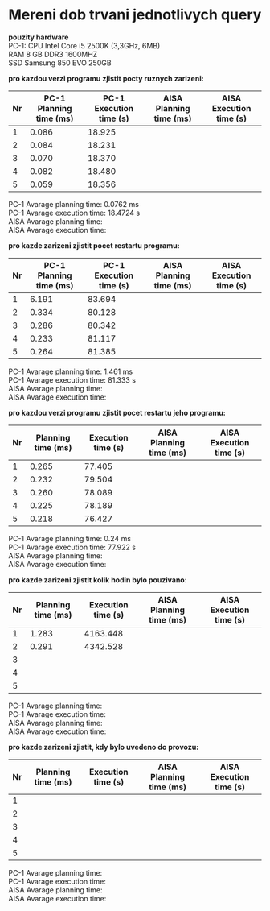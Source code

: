 # Mereni dob trvani jednotlivych query
**pouzity hardware**  
PC-1:
CPU Intel Core i5 2500K (3,3GHz, 6MB)  
RAM 8 GB DDR3 1600MHZ  
SSD Samsung 850 EVO 250GB  

**pro kazdou verzi programu zjistit pocty ruznych zarizeni:**  

| Nr  | PC-1 Planning time (ms) | PC-1 Execution time (s) | AISA Planning time (ms) | AISA Execution time (s) |
| --- | ------------------ | ------------------ | --- | --- |
| 1  | 0.086              | 18.925 | | |
| 2  | 0.084              | 18.231 | | |
| 3  | 0.070              | 18.370 | | |
| 4  | 0.082              | 18.480 | | |
| 5  | 0.059              | 18.356 | | | 

PC-1 Avarage planning time: 0.0762 ms  
PC-1 Avarage execution time: 18.4724 s  
AISA Avarage planning time:  
AISA Avarage execution time:  

**pro kazde zarizeni zjistit pocet restartu programu:**  

Nr | PC-1 Planning time (ms) | PC-1 Execution time (s) | AISA Planning time (ms) | AISA Execution time (s) |
--- | ----------------- | -------------------  | --- | ---
1 | 6.191 | 83.694 | |
2 | 0.334 | 80.128 | |
3 | 0.286 | 80.342 | |
4 | 0.233 | 81.117 | |
5 | 0.264 | 81.385 | |

PC-1 Avarage planning time: 1.461 ms  
PC-1 Avarage execution time: 81.333 s  
AISA Avarage planning time:   
AISA Avarage execution time:  

**pro kazdou verzi programu zjistit pocet restartu jeho programu:**

Nr | Planning time (ms) | Execution time (s) | AISA Planning time (ms) | AISA Execution time (s) |
--- | ------------------ | ------------------- | --- | ---
1 | 0.265 | 77.405 | |
2 | 0.232 | 79.504 | |
3 | 0.260 | 78.089 | |
4 | 0.225 | 78.189 | |
5 | 0.218 | 76.427 | |

PC-1 Avarage planning time: 0.24 ms  
PC-1 Avarage execution time: 77.922 s    
AISA Avarage planning time:   
AISA Avarage execution time:  

**pro kazde zarizeni zjistit kolik hodin bylo pouzivano:**

Nr | Planning time (ms) | Execution time (s) | AISA Planning time (ms) | AISA Execution time (s) |
--- | ------------------ | ------------------ | --- | ---
1 | 1.283 | 4163.448 | |
2 | 0.291 | 4342.528 | |
3 | | | |
4 | | | |
5 | | | |

PC-1 Avarage planning time:  
PC-1 Avarage execution time:  
AISA Avarage planning time:   
AISA Avarage execution time:  

**pro kazde zarizeni zjistit, kdy bylo uvedeno do provozu:**

Nr | Planning time (ms) | Execution time (s) | AISA Planning time (ms) | AISA Execution time (s) |
--- | ------------------ | ------------------ | --- | ---
1 | | | |
2 | | | |
3 | | | |
4 | | | |
5 | | | |

PC-1 Avarage planning time:  
PC-1 Avarage execution time:  
AISA Avarage planning time:   
AISA Avarage execution time:  
